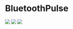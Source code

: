 # BluetoothPulse

 ![](https://img.shields.io/badge/platform-iOS-d3d3d3) ![](https://img.shields.io/badge/iOS-15.0%2B-43A6C6) ![](https://img.shields.io/badge/Swift-5-F86F15)
